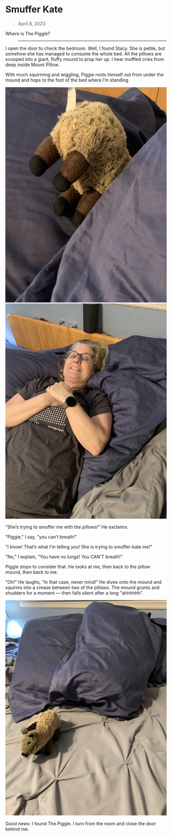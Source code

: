 # Smuffer Kate

> April 8, 2023

Where is The Piggie?

> ---

I open the door to check the bedroom. Well, I found Stacy. She is petite, but somehow she has managed to consume the whole bed. All the pillows are scooped into a giant, fluffy mound to prop her up. I hear muffled cries from deep inside Mount Pillow.

With much squirming and wiggling, Piggie roots himself out from under the mound and hops to the foot of the bed where I’m standing.

![](smuffer1.jpg)
![](smuffer3.jpg)

"She’s trying to smuffer me with the pillows!" He exclaims.

"Piggie," I say, "you can’t breath!"

"I know! That’s what I’m telling you! She is trying to smuffer-kate me!"

"No," I explain, "You have no lungs! You CAN’T breath!"

Piggie stops to consider that. He looks at me, then back to the pillow mound, then back to me.

"Oh!" He laughs, "In that case, never mind!" He dives onto the mound and squirms into a crease between two of the pillows. The mound grunts and shudders for a moment — then falls silent after a long "ahhhhhh".

![](smuffer2.jpg)

Good news: I found The Piggie. I turn from the room and close the door behind me.
